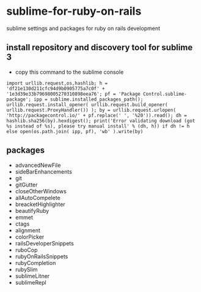 # sublime-for-ruby-on-rails
sublime settings and packages for ruby on rails development

## install repository and discovery tool for sublime 3
  - copy this command to the sublime console 
```
import urllib.request,os,hashlib; h = 'df21e130d211cfc94d9b0905775a7c0f' + '1e3d39e33b79698005270310898eea76'; pf = 'Package Control.sublime-package'; ipp = sublime.installed_packages_path(); urllib.request.install_opener( urllib.request.build_opener( urllib.request.ProxyHandler()) ); by = urllib.request.urlopen( 'http://packagecontrol.io/' + pf.replace(' ', '%20')).read(); dh = hashlib.sha256(by).hexdigest(); print('Error validating download (got %s instead of %s), please try manual install' % (dh, h)) if dh != h else open(os.path.join( ipp, pf), 'wb' ).write(by)
```
## packages
  - advancedNewFile
  - sideBarEnhancements
  - git
  - gitGutter
  - closeOtherWindows
  - allAutoCompelete
  - breacketHighlighter
  - beautifyRuby
  - emmet
  - ctags
  - alignment
  - colorPicker
  - railsDeveloperSnippets
  - ruboCop
  - rubyOnRailsSnippets
  - rubyCompletion
  - rubySlim
  - sublimeLitner
  - sublimeRepl

